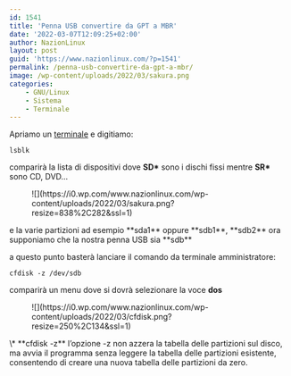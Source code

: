 ```yaml
---
id: 1541
title: 'Penna USB convertire da GPT a MBR'
date: '2022-03-07T12:09:25+02:00'
author: NazionLinux
layout: post
guid: 'https://www.nazionlinux.com/?p=1541'
permalink: /penna-usb-convertire-da-gpt-a-mbr/
image: /wp-content/uploads/2022/03/sakura.png
categories:
    - GNU/Linux
    - Sistema
    - Terminale
---
```


Apriamo un [terminale](https://www.nazionlinux.com/xfce-aprire-terminale/) e digitiamo:

`lsblk`

comparirà la lista di dispositivi dove **SD\*** sono i dischi fissi mentre **SR\*** sono CD, DVD…

<figure class="wp-block-image size-full">![](https://i0.wp.com/www.nazionlinux.com/wp-content/uploads/2022/03/sakura.png?resize=838%2C282&ssl=1)</figure>e la varie partizioni ad esempio **sda1** oppure **sdb1**, **sdb2** ora supponiamo che la nostra penna USB sia **sdb**

a questo punto basterà lanciare il comando da terminale amministratore:

`cfdisk -z /dev/sdb`

comparirà un menu dove si dovrà selezionare la voce **dos**

<div class="wp-block-image"><figure class="aligncenter size-full">![](https://i0.wp.com/www.nazionlinux.com/wp-content/uploads/2022/03/cfdisk.png?resize=250%2C134&ssl=1)</figure></div>\* **cfdisk -z** l’opzione -z non azzera la tabella delle partizioni sul disco, ma avvia il programma senza leggere la tabella delle partizioni esistente, consentendo di creare una nuova tabella delle partizioni da zero.